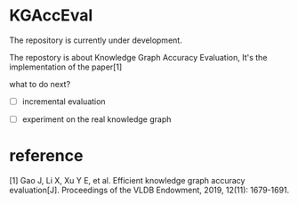 # KGAccEval

The repository is currently under development.

The repostory is about Knowledge Graph Accuracy Evaluation, It's the implementation of the paper[1]

what to do next?

- [ ] incremental evaluation
- [ ] experiment on the real knowledge graph


# reference

[1] Gao J, Li X, Xu Y E, et al. Efficient knowledge graph accuracy evaluation[J]. Proceedings of the VLDB Endowment, 2019, 12(11): 1679-1691.
